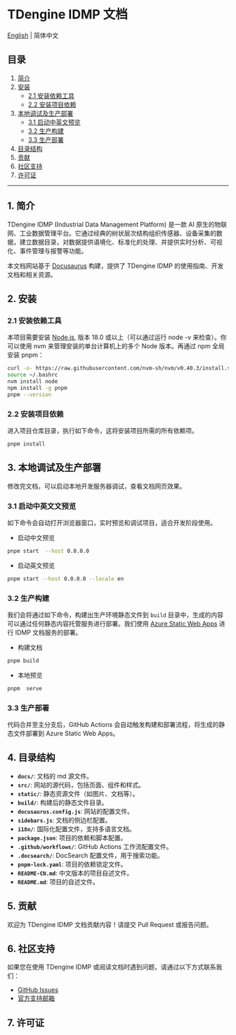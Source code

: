 # TDengine IDMP 文档

[English](README.md) | 简体中文

## 目录

1. [简介](#1-简介)
2. [安装](#2-安装)
    - [2.1 安装依赖工具](#21-安装依赖工具)
    - [2.2 安装项目依赖](#22-安装项目依赖)
3. [本地调试及生产部署](#3-本地调试及生产部署)
    - [3.1 启动中英文预览](#31-启动中英文预览)
    - [3.2 生产构建](#32-生产构建)
    - [3.3 生产部署](#33-生产部署)
4. [目录结构](#4-目录结构)
5. [贡献](#5-贡献)
6. [社区支持](#6-社区支持)
7. [许可证](#7-许可证)

---

## 1. 简介

TDengine IDMP (Industrial Data Management Platform) 是一款 AI 原生的物联网、工业数据管理平台。它通过经典的树状层次结构组织传感器、设备采集的数据，建立数据目录，对数据提供语境化、标准化的处理、并提供实时分析、可视化、事件管理与报警等功能。

本文档网站基于 [Docusaurus](https://docusaurus.io/) 构建，提供了 TDengine IDMP 的使用指南、开发文档和相关资源。

## 2. 安装

### 2.1 安装依赖工具
本项目需要安装 [Node.js](https://nodejs.org/), 版本 18.0 或以上（可以通过运行 node -v 来检查）。你可以使用 nvm 来管理安装的单台计算机上的多个 Node 版本。再通过 npm 全局安装 pnpm：

```bash
curl -o- https://raw.githubusercontent.com/nvm-sh/nvm/v0.40.3/install.sh | bash
source ~/.bashrc
nvm install node
npm install -g pnpm
pnpm --version
```

### 2.2 安装项目依赖
进入项目仓库目录，执行如下命令，这将安装项目所需的所有依赖项。
```bash
pnpm install  
```

##  3. 本地调试及生产部署
修改完文档，可以启动本地开发服务器调试，查看文档网页效果。

### 3.1 启动中英文文预览
如下命令会自动打开浏览器窗口，实时预览和调试项目，适合开发阶段使用。

* 启动中文预览

```bash
pnpm start  --host 0.0.0.0
```
* 启动英文预览

```bash
pnpm start --host 0.0.0.0 --locale en
```

### 3.2 生产构建
我们会将通过如下命令，构建出生产环境静态文件到 `build` 目录中，生成的内容可以通过任何静态内容托管服务进行部署。我们使用 [Azure Static Web Apps](https://azure.microsoft.com/en-us/services/app-service/static/) 进行 IDMP 文档服务的部署。

* 构建文档

```bash
pnpm build
```
* 本地预览

```bash
pnpm  serve 
```

### 3.3 生产部署
代码合并至主分支后，GitHub Actions 会自动触发构建和部署流程，将生成的静态文件部署到 Azure Static Web Apps。

## 4. 目录结构

- **`docs/`**: 文档的 md 源文件。
- **`src/`**: 网站的源代码，包括页面、组件和样式。
- **`static/`**: 静态资源文件（如图片、文档等）。
- **`build/`**: 构建后的静态文件目录。
- **`docusaurus.config.js`**: 网站的配置文件。
- **`sidebars.js`**: 文档的侧边栏配置。
- **`i18n/`**: 国际化配置文件，支持多语言文档。
- **`package.json`**: 项目的依赖和脚本配置。
- **`.github/workflows/`**: GitHub Actions 工作流配置文件。
- **`.docsearch/`**: DocSearch 配置文件，用于搜索功能。
- **`pnpm-lock.yaml`**: 项目的依赖锁定文件。
- **`README-CN.md`**: 中文版本的项目自述文件。
- **`README.md`**: 项目的自述文件。


## 5. 贡献

欢迎为 TDengine IDMP 文档贡献内容！请提交 Pull Request 或报告问题。

## 6. 社区支持

如果您在使用 TDengine IDMP 或阅读文档时遇到问题，请通过以下方式联系我们：
- [GitHub Issues](https://github.com/taosdata/tdengine-idmp-docs/issues)
- [官方支持邮箱](mailto:it@taosdata.com)

## 7. 许可证

